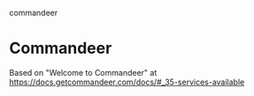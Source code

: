 commandeer
# Commandeer

Based on "Welcome to Commandeer" at https://docs.getcommandeer.com/docs/#_35-services-available
